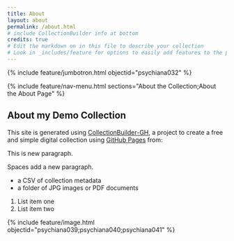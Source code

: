 ```yaml
---
title: About
layout: about
permalink: /about.html
# include CollectionBuilder info at bottom
credits: true
# Edit the markdown on in this file to describe your collection
# Look in _includes/feature for options to easily add features to the page
---
```


{% include feature/jumbotron.html objectid="psychiana032" %}

{% include feature/nav-menu.html sections="About the Collection;About the About Page" %}

## About my Demo Collection

This site is generated using [CollectionBuilder-GH](https://collectionbuilding.github.io/gh/), a project to create a free and simple digital collection using [GitHub Pages](https://pages.github.com/) from: 

This is new paragraph.

Spaces add a new paragraph.

- a CSV of collection metadata
- a folder of JPG images or PDF documents

1. List item one
2. List item two



{% include feature/image.html objectid="psychiana039;psychiana040;psychiana041" %}

